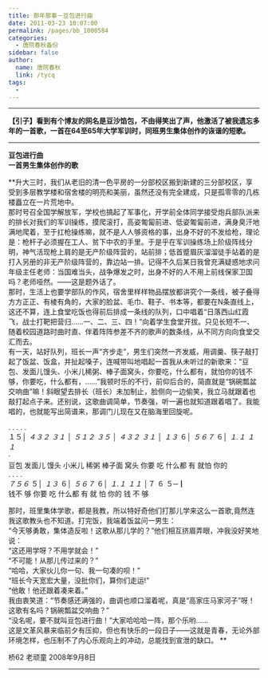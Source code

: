 ```yaml
---
title: 那年那事－豆包进行曲
date: 2011-03-23 10:07:00
permalink: /pages/bb_1000584
categories: 
  - 唐院春秋备份
sidebar: false
author: 
  name: 唐院春秋
  link: /tycq
tags: 
  - 
---
```


* * *

  

**【引子】看到有个博友的网名是豆沙馅包，不由得笑出了声，他激活了被我遗忘多年的一首歌，一首在64至65年大学军训时，同班男生集体创作的诙谐的短歌。**

* * *

**豆包进行曲  
一首男生集体创作的歌**  

  
**升大三时，我们从老旧的清一色平房的一分部校区搬到新建的三分部校区，享受到多层教学楼和宿舍楼的明亮和美丽，虽然还没有完全建成，只是孤零零的几栋楼矗立在一片荒地中。  
那时号召全国学解放军，学校也搞起了军事化，开学前全体同学接受炮兵部队派来的排长对我们的军训操练，摸爬滚打，高姿匍匐前进、低姿匍匐前进，满身臭汗地满地爬着，至于扛枪操练嘛，就不是人人够资格的事，出身不好的不发给枪，理论是：枪杆子必须握在工人、贫下中农的手里。于是乎在军训操练场上阶级阵线分明，神气活现枪上肩的是无产阶级阵营的，站前排；低首蹙眉灰溜溜徒手站着的是打入另册的非无产阶级阵营的，靠边站一排。记得不久后某日我曾充满疑惑地求问年级主任老师：当国难当头，战争爆发之时，出身不好的人不用上前线保家卫国吗？老师哑然。——这是题外话了。  
那时，生活上也要学部队的作风，宿舍里样样物品摆放都讲究个一条线，被子叠得方方正正、有棱有角的，大家的脸盆、毛巾、鞋子、书本等，都要在N条直线上，这还不算，连上食堂吃饭也得前后排成一条线的队列，口中唱着“日落西山红霞飞，战士打靶把营归……一、二、三、四！”向着学生食堂开拔。只见长短不一、随着校园道路时曲时直、伴着阵阵参差不齐的歌声的数条线，从不同方向向食堂交汇而去。  
有一天，站好队列，班长一声“齐步走”，男生们突然一齐发威，用调羹、筷子敲打起了饭盆、饭盒，并扯起嗓子，连喊带叫地唱起一首我从未听过的新歌来：“豆包、发面儿馒头、小米儿稀粥、棒子面窝头，你要吃，什么都有，就怕你的钱不够，你要吃，什么都有，……”我顿时乐的不行，前仰后合的，简直就是“锅碗瓢盆交响曲”嘛！斜眼望去排长（班长）未加制止，脸侧向一边偷笑，我立马就跟着也敲打起点子来。还别说，这歌曲调简单，节奏强，听一遍也就知道跟着唱了。我能唱的，也就能写出简谱来，那调门儿现在又在脑海里回旋呢。  
  
. . . . .  
１５│ _４３２_ _３１_ │ _５１２_ _３５_ │ _４３２_ _３１_ │ _１３_ ６│ _５６７_ ６│ _１.１_ _１１_  
·  
豆包 发面儿 馒头 小米儿 稀粥 棒子面 窝头 你要 吃 什么都 有 就怕 你的  
. . . .  
_７５６_ ５│ _１３_ ６│ _５６７_ ６│ _１.１_ _１１_ │７ ６ ５─┃  
钱不 够 你要 吃 什么都 有 就 怕 你的 钱 不 够  
  
那时，班里集体学歌，都是我教，所以特好奇他们打那儿学来这么一首歌,竟然连我这歌教头也不知道。打完饭，我端着饭盆问一男生：  
“今天够勇敢，集体造反啦！这歌从那儿学的？”他们相互挤眉弄眼，冲我没好笑地说：  
“这还用学呀？不用学就会！”  
“不可能！从那儿传过来的？”  
“哈哈，大家伙儿你一句、我一句凑的呗！”  
“班长今天宽宏大量，没批你们，算你们走运!”  
“他敢！他还跟着凑来着。”  
我由衷笑道：“节奏感还满强的，曲调也顺口溜着呢，真是“高家庄马家河子”呀！这歌有名吗？锅碗瓢盆交响曲？”  
“没名呢，要不就叫豆包进行曲！”大家哈哈哈一阵，那个乐哟……  
这是文革风暴来临前夕有压抑，但也有快乐的一段日子——这就是青春，无论外部环境怎样，也压制不了内心乐观向上的冲动，总能找到宣泄的缺口。 **

桥62 老顽童 2008年9月8日  
  
---